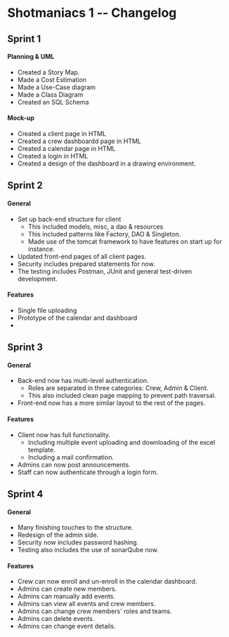 # Shotmaniacs 1 -- Changelog
## Sprint 1
#### Planning & UML
+ Created a Story Map.
+ Made a Cost Estimation
+ Made a Use-Case diagram
+ Made a Class Diagram
+ Created an SQL Schema
#### Mock-up
+ Created a client page in HTML
+ Created a crew dashboardd page in HTML
+ Created a calendar page in HTML
+ Created a login in HTML
+ Created a design of the dashboard in a drawing environment.
## Sprint 2
#### General
+ Set up back-end structure for client
    + This included models, misc, a dao & resources
    + This included patterns like Factory, DAO & Singleton.
    + Made use of the tomcat framework to have features on start up for instance.
+ Updated front-end pages of all client pages.
+ Security includes prepared statements for now.
+ The testing includes Postman, JUnit and general test-driven development.
#### Features
+ Single file uploading
+ Prototype of the calendar and dashboard
+
## Sprint 3
#### General
+ Back-end now has multi-level authentication.
    + Roles are separated in three categories: Crew, Admin & Client.
    + This also included clean page mapping to prevent path traversal.
+ Front-end now has a more similar layout to the rest of the pages.
#### Features
+ Client now has full functionality.
    + Including multiple event uploading and downloading of the excel template.
    + Including a mail confirmation.
+ Admins can now post announcements.
+ Staff can now authenticate through a login form.
## Sprint 4
#### General
+ Many finishing touches to the structure.
+ Redesign of the admin side.
+ Security now includes password hashing.
+ Testing also includes the use of sonarQube now.
#### Features
+ Crew can now enroll and un-enroll in the calendar dashboard.
+ Admins can create new members. 
+ Admins can manually add events.
+ Admins can view all events and crew members.
+ Admins can change crew members' roles and teams.
+ Admins can delete events.
+ Admins can change event details.